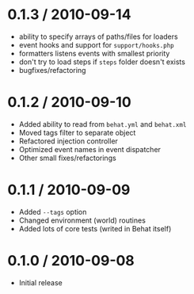 0.1.3 / 2010-09-14
==================

  * ability to specify arrays of paths/files for loaders
  * event hooks and support for `support/hooks.php`
  * formatters listens events with smallest priority
  * don't try to load steps if `steps` folder doesn't exists
  * bugfixes/refactoring

0.1.2 / 2010-09-10
==================

  * Added ability to read from `behat.yml` and `behat.xml`
  * Moved tags filter to separate object
  * Refactored injection controller
  * Optimized event names in event dispatcher
  * Other small fixes/refactorings

0.1.1 / 2010-09-09
==================

  * Added `--tags` option
  * Changed environment (world) routines
  * Added lots of core tests (writed in Behat itself)

0.1.0 / 2010-09-08
==================

  * Initial release